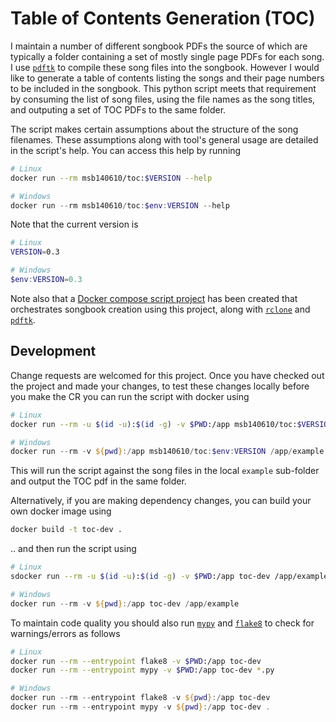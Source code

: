 # Table of Contents Generation (TOC)

I maintain a number of different songbook PDFs the source of which are typically a folder
containing a set of mostly single page PDFs for each song.
I use [`pdftk`](https://www.pdflabs.com/docs/pdftk-cli-examples/) to compile these song
files into the songbook. However I would like to generate a table of contents listing the songs and
their page numbers to be included in the songbook. This python script meets that requirement by
consuming the list of song files, using the file names as the song titles, and outputing a set of
TOC PDFs to the same folder.

The script makes certain assumptions about the structure of the song filenames. These assumptions
along with tool's general usage are detailed in the script's help. You can access this help by
running

```sh
# Linux
docker run --rm msb140610/toc:$VERSION --help
```

```powershell
# Windows
docker run --rm msb140610/toc:$env:VERSION --help
```

Note that the current version is

```sh
# Linux
VERSION=0.3
```

```powershell
# Windows
$env:VERSION=0.3
```

Note also that a [Docker compose script project](https://github.com/msb/compile-songbook) has been
created that orchestrates songbook creation using this project, along with
[`rclone`](https://rclone.org/) and [`pdftk`](https://www.pdflabs.com/docs/pdftk-cli-examples/).

## Development

Change requests are welcomed for this project. Once you have checked out the project and made your
changes, to test these changes locally before you make the CR you can run the script with docker
using

```sh
# Linux
docker run --rm -u $(id -u):$(id -g) -v $PWD:/app msb140610/toc:$VERSION /app/example
```

```powershell
# Windows
docker run --rm -v ${pwd}:/app msb140610/toc:$env:VERSION /app/example
```

This will run the script against the song files in the local `example` sub-folder
and output the TOC pdf in the same folder.

Alternatively, if you are making dependency changes, you can build your own docker image using

```sh
docker build -t toc-dev .
```

.. and then run the script using

```sh
# Linux
sdocker run --rm -u $(id -u):$(id -g) -v $PWD:/app toc-dev /app/example
```

```powershell
# Windows
docker run --rm -v ${pwd}:/app toc-dev /app/example
```

To maintain code quality you should also run [`mypy`](https://mypy.readthedocs.io/en/stable/) and
[`flake8`](https://flake8.pycqa.org/en/latest/) to check for warnings/errors as follows

```sh
# Linux
docker run --rm --entrypoint flake8 -v $PWD:/app toc-dev
docker run --rm --entrypoint mypy -v $PWD:/app toc-dev *.py
```

```powershell
# Windows
docker run --rm --entrypoint flake8 -v ${pwd}:/app toc-dev
docker run --rm --entrypoint mypy -v ${pwd}:/app toc-dev .
```
